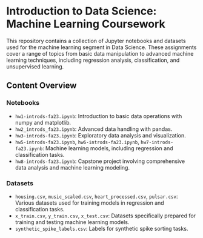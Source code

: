 # Introduction to Data Science: Machine Learning Coursework

This repository contains a collection of Jupyter notebooks and datasets used for the machine learning segment in Data Science. These assignments cover a range of topics from basic data manipulation to advanced machine learning techniques, including regression analysis, classification, and unsupervised learning.

## Content Overview

### Notebooks
- `hw1-introds-fa23.ipynb`: Introduction to basic data operations with numpy and matplotlib.
- `hw2_introds_fa23.ipynb`: Advanced data handling with pandas.
- `hw3-introds-fa23.ipynb`: Exploratory data analysis and visualization.
- `hw5-introds-fa23.ipynb`, `hw6-introds-fa23.ipynb`, `hw7-introds-fa23.ipynb`: Machine learning models, including regression and classification tasks.
- `hw8-introds-fa23.ipynb`: Capstone project involving comprehensive data analysis and machine learning modeling.

### Datasets
- `housing.csv`, `music_scaled.csv`, `heart_processed.csv`, `pulsar.csv`: Various datasets used for training models in regression and classification tasks.
- `x_train.csv`, `y_train.csv`, `x_test.csv`: Datasets specifically prepared for training and testing machine learning models.
- `synthetic_spike_labels.csv`: Labels for synthetic spike sorting tasks.
